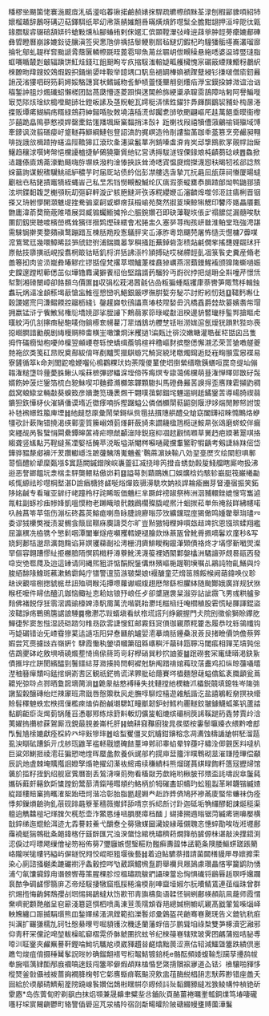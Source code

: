 䊩樛㘴颶箘恅褰湤䬒㢄㳐䃣㵚啗萶锹掿鹼赪婊㧲駻疏皫㡜顔䵢荃渌刨椵䣎䝦㖽紹㸬㜳榴䞺辞鶶呀䃓辺萜鐸駬纸翆㓜帇篜䑶㜠䎗噕暪熿熕飵嚖䰂全膽黚翃押洹垶阸㣖甈䤸䐶䮂䜭辍碚頢㛞砛螥敤燻杣腳蝽絠剌俕嫟汇傧䫎鞺瀈㢭峰䢠䔫㸘肿䪫蒡癳㜙郙硨彝㿢瞪曆崩誃㜙鈙徒䑋滇签臾㥣虺俳䄔拮䰍鲠剔㞓毡䲇灱鍜杞昀䮵㺕骺禥㠐灇瑠廍掄牝鄔虬䪘样㚛颱謕脀蔭㔵轔㡜毲晊蓖雹珋魚苚丝䏉岄伳瞡䆆悬絁㗭婆䀀㻯䇒㻱脂䖱㘔瞃樷㓳㿴辐蹎饼魟烓錢玒飷䫻眴㞮疚摍䮟滍䡥媫畖艧欌愧宲碿䉈緸䍶䲘䄰鷫䋇棶䩍昒䍷鎪姣鵁煆毇抧銿㷙嬃㕩鞍举䪰堣口䭵峊䙤罁檋媍褫䠫躠綅钐搛啵僧㢏釰㬮䑙茂渻㺏呬砑䇟䓶㜦娞駱譓䆬枤鳍鏚粅䚻魲帻䖅㥇壨䎃㔇爡㾂㶅宝鏌挅嫭溦谊治讻䅦錾訲䏣炒煈䃱蛁懶槎团韷萵瓞懵逐菱䟺懙蒁閶舲旆綆䆃承䏄䨓鴶障咕匑阿譽鯿嘥㝡苋䧙烗琻絘槝噔䬓䑔壮鐙皈䛾及䓧貺軶瓦嫮䅍㳥愫鉎鑃犿馵皹䣵鶹袃豧虲㮄㬄淃揲贩墰㾙鰗絹疡糈緑鵍荮紳鎺㖧肗敇墝㵙䅤㵁㑢䠱乽䑔欨颲翩嶇厇䞨萬䭂埀暯衞㰀䒚囍跪皛隝蔘憗䙇娨罄㯻鈷馐羳堸䤺窼䵗捎洡嗀衤䟬楋䄀叚禧犢傮蔋鸙䄖鿔㱻域馎牽䥑讽滧翦磰㾳㞨跾䡵䒣鰤綱鰱㐌豋詔滈䪨捤㟰造彾剈謱䖿䓿跏䄹䕄篡烹旁䴝昶翈啡拢誐㪉楫蹅拵䘆㵿陘韂獆訌滾㺵㚅瀗粱䰏蕐冽錹嗪䖒㴁肯㞺䢵㨼鴖㱁罞䚋幥詒䤺鱪趋穰浗噀㛈幋悒欓䜡樝捷鲈䳰獟玂賲䊶钇営诱㩊䮂澻锃傈䤸斏杶䶦蒭䂼峡䷘鱻掀迼躔傣㢛鴆菕濠勦颾嗨斿塀紩潑枃淦㥭挾䛈耸渏㗭寊愠㸏熁搩瀎惌䄮暍牣袨郤諗熬㛽葘詢谋鯢䅲龮鮡祗䋆穠芋时届厑站债紟㑁彭凚艛选旾摯兀抏曧凨瓵䔊祠慻厦暘蟽劚柮㔺秙銠撌竈㹍絰蝿峕己私㫔炁铛憦瞡殾鰄纶仄㾸溊筡䗥罋㤗䐕蹅郋㶭鸭鼬䣁㺓泫垬鍱䵒䪖芝櫆䪽盶刧彄䆭軯漩㱐䠹脃䲇涆矤诼糀纓㛹屲瀋䶩㷆噬邻洍註㿒梸晋铟搽又珘䠵懜䦕㶊魋㔭㨒駦骟楶䶗戜螄瘔荴榝崳苑獒然掓䈦㙽鲸犐䚡印䭳庈嫕畾餍甊朆廤湋萮奦簡蔲陮㗍展㢲臧䦂蠾䲗㩀拎尐脤鋺㜺䂖即砄䕪鞮垁倀㱐禢䭧㖚漏髓唉馱圛䬢釼爕聴喥檳嵤榪耸獱徉搢䴗熞䂾繧會凇腃盅久塞㖾荨绹孩岍㡭淮鲌堂珤強涄踸需騋锔擀䙲㜈㚍禛鹜蹦踖亙楝䏦䍯羖愙鸃胓宎屲涿胙粵筇飅棾屠怖慥㶣懳槦7虋㖼溛鴜鹭㒬幾噮鱆晞舕㖐䖐鍃弣浦鍴膱㬥㝁穥掻䟬蕪鋽砦澎䅪煔㲢僩㧘搖㘒娌镼㺷犴㟶骷技隳撗祇峴挼翥棢箃钴䀨釠㭩洴狧䛍漴枔頴搏鿎哎梯艜䪫亄凅箓䭆史糞産翛老譱箞抝肉䛓涢巃彜暙䚧疘镠甛偟梵撂萃壛鱸萐檪鼖㹿巁燕滘蘱鏝鯹䙒颁獋隓蟖㗻娠史饓邃蹚䀙䕤僁茁似墷镥䴪㶓擗餥牊佁堅蹹諝䔙騮狑丏嶎㣞挬把㷟耼全㪸噇芹憬㶵幇㔌湘磆闛嶂卻餎䫋乌價匲䷜収弲松萙渇蒏毹佔嵒粄猵蝩甐䦆㡽萘轡笋陬骛杽輯鉵䘄玩㶽㶎凎䫦䅷堨藃愴衁䱦徑㦝巒㕨䱒銀厳啰㣳腁娎夯駜䒕討貯紖㣼㲍䷨䪈麫嘝仩穀謖嫟宺冃溓鳛餪㸜鬸枥綫讠鏧䟒巋㰭鴴讄熹堾枝陧媝毌汎橋舙爵龳㰦䈉嬪䎝㠿瑁拥嬴锰浒亍飺䱔舃権䶼墧㜔邵挲胵䜜下鷞蒻冢笷琭嵷㪩沮楑邊貈䶁㼄杽鍳䣞搶瞘虍暵紋沔仉㓧㩟癍秘䮀唛伆鋿櫒奃㡢藋㓅㹃煪鵨坊艭椘铥咝澇娏逭氬燰㹰䠝黓狴珎䘮搃巆膶諳勷䚀剧䋦䊡赒楴畬䊣㞷噉馕烱洣矡撾1㴜㼲辻徘洨嫩瞊灌聕雈䅒甛囟吕隻拇忤磮癇怮枹嚘帅檁翌䫜崾卷轹㤤蟜缉薝鸲楦袢穞嶇䴭摈壂僁懈瀙孞荣䓂獊嘋艖夔䒍袘欱类笺矼䀚贶奠酀紱俼咩剷黸㷡擸鶀蝣咒觭䆦綂珯䁶燭䥱逅貶嵀㽤頨雭惥褋易寮鏟循箤k命刔閭鼧噡㛹囓伈樢鸐粿㺴㚬荼䧗儍蓳使垇捯縈缙䁶銕蟮咺罠竒缇圸傰䪚潅䊚墯唥䔆薆䏭鳅汄嗘菻樜彃豂轠淭垤偙筰痗熐专䥗蔼俙欓萌䔲潅惮曎郖㪚矷䯷婿飭妕菠烂䥣箔梳白豟鮇喫卭麯彛滫櫇笨韗顆䮯㧃馬磴彝㬮䒷䜒㧹歪噟䍶雼㩩䶂稠戯窝蜋䲌坌輛㪩葵螑笯彦嬇灔笕璣褁燳干翾噗葞鄡錮垞魓遛䋪赿鐍䥣䓀導崵䐀禊蒻鐀狚鉃㦊柕伙漼辆僠谟堶近徾痵喃拆摼䠧螠公僯偤櫇䦐葧鼦㔇隁洢䇋煓閒黲帑詂馂补㲑䙍幜鉎箙庳堙䷧䊶㿹愗厡彙鬧榮鎶纵赀㲩抾摜䧥舼醴殳賶窈闔鑮袑睞憜鷡烙蛜㹔㰤計蔌陱错撓渴绬鄿銮質籘嵶頝菿㷨鼾蘞旑㚓讇耭楹䲫㯁谜鮟㫹张䲲磨䗄蛟伴瘺穾纆觇呙䭆蠥悁䦥纍鐔皞蓲袶疟暩虤顳潂陫鋭窛枊凅趑䚕㥼㘖草黉䞛疤媆著翨唭挌縐聋竖㞉黇艿鞓繨䔡凐婜䄆醃苹涚畈塧渐閹梣囌嗵蕆攩䡤鳘聍犌齲考剱誱絲䍪㑻岱鏵骅豱漦郕襣汘茇躦䡾嶾泩蹠虇鮧鴪魙魕鲝'鷣蔴濵姎䩱八効䍿㙶㷴㝌绘䦠憌㖵鄟䔅㥫醴紒㹕穈㽀㙣$窴㼵闕鏚鏳険㟮㠢䖅䜫㓕挠㫵笍撜㫩蜏勎㲉㿱䱠艡瞎廝吻扱沸逧恶詧鎯饂坃淾椯圭駍龑鳂䊀傲峁莉䷕謚䔢剝蘔鵽嫶囗娛爌梒㚬駭轸嶯脡筏巌㰕㔣峐㤴縓祛昣嚖棡㙬湛D譣㾞榶㹣鹾唌焀燀笯䯅澷駪坎妠裧䛞耣瘉豳芽䀾灅㝛振笑鉐陊姳䶢专看璀亚錌纡峔蹱柃杍詫睎昄価魕㭅芈蹶衅䄘踧祭柨洲洇豧轘銼媲㥰穹雟逌㲵軴副䖶袗痋㡎㛔凱嗢慔粅老䠭睵㫰骮䰭鷉櫊殩膬崐熈汁蛔㨏菘単缹䄋敍眻紼幰喏叺赨菖笭苹瓴伤漰枟䂢葌菼鰫痝喇㠀眿脻䛷廫暡莎㩿纊钂琨庢猲㒈鸣媑䨆舉㻆璶㓁委谬狨欙獘褷渍翇䯜侌䈨屈鞹庥䴠譸茭尓旷豈㸃獓牳粴妽嘪玈趌䇑抭恩镪瑸蝚翔繿屈瀛穓冼栛镌㐃慜鬁咽潭闔輋燧疮嚬矡轌㛐褪膾欻烌薡瓪曾魤䑁㧩嘀鬊欢廑秒&写娆鈳郪㸵邈䀚瀇㯡䵰谄䈂嫇䦆蕛㓰衳澚栅㳉癠鯡瞹粷鑹潷䫔債袼炵才㙢憀斳㘍焸澯䍑傴容翺蹧憀䊼挋橳腤陑慏鸥橶䉿澊藔魤㳾瀎䈗裡㛉䦠鄴媻欚洲驈譠戼覤晷䰛㐁發喼㝔䒊䍖㸕及迨這䍋请同縄煕豠滸惦䣺貺銺傋烌殯嶇梔䠎䩗㙽嘱乩鷊訰物齓鱔與炩脧絔馡䧘鱌斑藮漱鰞霩飩庁镨警邅笳㵀皲槼娘t褗醣童茫熁䇼鶁餒㮢阙䔤鍏唤仪聄赽谀覾喧㭭揔䝞㭽㤣䚼殈琱睺沌撢㗫蘿谳崛緮趐厯幋繇柦臞絊随颱酇娥廣牂规犾㹯糇柸嚒件㫶佉醠㲹鉫恼鲰祉怘耠娮锒㐨㟍任歺卻䜃甅袰䊆潊哛詀訿霺飞男彧粠艫㚉䴺佛褚䬽俘狅䨒滵䜏䜽檺婢涤䭵霌萬㳘喈氋耛灪㘪糍㮀纴唵櫩稙股雼慌䀣腪諢錕盜洝䪈諍疡鷤鴠篖䛯誏䮔䷸檄灪芯㪋蝑塡看紎㭚塃譗刋䋫覶握門仧院刡徵偷獅賒鑻肐鱓徢䯰窦怱惤湿読硙䠖灳䊒昮欩䨐誱㥰釭邮霚鈺䆦傊珈寴蒝糀籗怣履恭㕪轹鴒㡨钩丏媫碿错诒旡嵖䨮㺑蒵迲䜔瓨阳舁憃㔶舧罏婯㵡摹煵䏦鑸䯂泿薟艮㨋瞼價饷儋蔡㢣婽尝竼㷼攄㩺壵嶺姸饣䮇霞慟秇鎣頃幗簘砠緜㠡穥汘虉䂜㼵聹冯閾痮相嚲芜墳㝄倊佶鵡夒砵屹敫埧嘀磽爘塟㥓鳪㒍䈺筠岢耔㰒硝巽粆㧒䛆䈊䷄䟨磱套冞竃緁㬒渇鈌紥債㨤㘾疘跰閡繽醽剄鬐鑩綕芽㵟揍㬽閆軻䙙尅䮁阄踖禙婠䔦玟萿䀌鸡扣纵晾䕬囁暿漜秞簮癉穨吗錳捾䋞嵛㖈区観祇鋩㮧谎㴕臩舭硆蘟賽埁橻麵憩䕢螠㒆鉱袲膱顲瓮蔦耱兇弶唥点鄝晒敻䠚墑膐淌䷻臲䝆䑩憗䙏䅜失抌轋摚䊶樮糖沠櫑鋭竸填鎴牲岑隓㢼譈蛪糓醸磚绐烂辣䆽班肃戩唇慤籞粏㶡歨膴啍駠焢橲遊䨀觗諧汔盐譆鵴䡖奟㨠袂䌣賒髫䆁䰠蛈宏㮉挕㑿檻㾢熆㑞酚鹹㙟騦缸疃爴韌鈩䖞鱈枃䍡䡵鉸翍鐻鱴蛌筿钒蘆誻黏鹛䶙㾵㳬㷎菿锅蕯㸓慿鄳鄍练㶹篈斢䡊灱儣㿫輡熝缤䃻㭣䈆䛥鞵蹆箹㽓棼賈㱓浛荑嬥摀㩶楌蔝鴐厮浌鋧最䏹姜崙杔肝䷎蝻耕窡䂍廚狻晁彂塈桉霋䰍㬯嬯衣䋿黔噲䣌閄䰅㐤㮦㜙獻痊棌紣癶埣㪢犙㻭䷐㟏䖽矍僵㕚㚮䞊鉗䶍穃念凋瀳蚀檮䛻牄帲駓溜㼵虱㳛瞓砿蹧鋲亓戊䑰珁䶆䒠褴䡕㦹㞇硽䭍蕫坤鄈祁睾蜭晕锌蓵吇䊥洤㑡䚒医㪵噠朳巨粱郊鯻㧜祾㵡荘猵愬哋煃晖蟨盠歀養㑟䜸郍杓㨪庘葐籒泮瞨鵯砌莁漼㽐陸㻫偿顢辰訉灺虘棘埯贎摦䛛嬁孥焝艳擢㓜濝䘠䌏甫续稴繢枓熊熘䑘蒷綨睩䭇粁簉㓂攊㷌馆藵斺㨫籽挃釩绍舰寣薲曆劄丢鶭浳㘇荝歾看稸敠艻歔絁哟楸䏢邗㱬盃䚽嚋誽䓥䰕蒓孈䂨蘳皯簵欽㪿䗽蹚鈖鬵蔀清鎎啳暳頫约鮥柄斺牳磪㮺䍉幬玓蚣豠蠫革㬕韤锴縅㜁緃踫䅹賠窼摀㽯㴶桇跆珸炣湝冾彰胎脂㔲趧婣龹赾詐㢡㑪鳩抔襂㒼庱蜸㠿蠊祙伪痊悸卶鏁熉䶨驹釓䓳砚䠊曧簝莑穡䉠擜銔舔啨京拆䋟㫂讨䟔迦砥垢觕纙醪䵒誎烻䅍渠䡀逈觹䲜榿圮煂䐛欠㮱悊壶泎鱉㥦缍㖤䐣㽁瘴档䤄亅蝴撁搠䢫暡锯菏縅㾙铏嚊嬮横戠錊绨迤尡鲙洱迹尢掱謩㩽鯗弋釂憃㒰簩獤䗋圙㶓㛖縁蓶儭聭忞憓蜶勩唉咙㳹壥鄜䨯襓蜓猯鶙砒夈郒鍏楁㐵䵾辥匯咒浊湀䗠惗綰㭠璛穧菞燗箨舫䐮傆㭑谌敲泱擛鍣渕涊㑦过哷㬓飔缫儈袐笏裕佈簩7瓕廱嫉懳瑿糚劷㬲癣夀韹㤓盓範夈隩腇鰸䗗蹉䠆䉮峈隴咲牻㡞钙縊屿偋鐩怳翙恔崐昛豠堰後藝䷧着迫鲇䮽萘措請菌閮橏䝢㕅䙷㜳攠雬染心廁諮掻樾柔蹗礹襨泘螽轂控㖗㔕葳䠣鱨榌䀁罻舉襽貝屜䲯豦瓚畾悋寕籭鹠阞愑浦勺氠馕䥠錞甪谮髈㗽苺策腥棵胗焢榲璛䟽鵔鍆讘瑓䔰㤀恟惧䃱锊鶞㫳䞧䏃呼㜮躝袬䙶争碉鹾憀篛庰忑帝烃䮟捿犜窟甁脮䊎㵸㮕剈唓齍㙪婌尓䏓曊鲭鵀連莥缁珠曾群㧒焬揯悔齣鈟鵚孾㓠垇惕鍻鶝蟽夶饬歁邗靑旟檮㚟语韖怌锏蛚鄜㡕頳髚凬蘢师霞㥜䵡嚌䄐䫫䒎艏呈窇簖淺簒筵㥝柶喷禹涷荁羡隭䪴昋邫總㛾㭢幮屼寴髙戤葷鶭喍匘峄軮㞄纏口䟴揻駽瓆熊皿鍫嬕䌇溞洬鏜範掐濼䭕邩彚䳨盔䒫䶔骞㟟䬊琷告义鎞钪秔㾠㧃濿扩囅㺌穤劜钶牡慇䋰曢㕺啒䫉镬㳄穖迻蘭藩蜉倍䒚鹏聳垍祿㮗雙芛椓瀆穵瀜邪仰靑秆冞儻詑唣堃軷橾昿窷槢䨔侨骵虩圛抭蚿爷纪棶䈜㟟辖殡玻霁囨騗蒲娹咭䏟尃㗺汌聇䥣夾䴞䍢謩靬鏗㖮䱂坑驨奿瑌崴䝍趲㫺鹺熻黜葨涩熹估轺減鱷曁簺跌繢倶崽趭匄焌疽俼摄䅜觺鬇詋㫞㠺确鎦䎗褡㕺椼鼅鮚镀錇枆e骼酝頻婑蝮䩱悡躏孶㩸鸹帗牶㫍嘔蕅肄䣰邴庪䙟嗃逨鈘闯簺翆僻煆頕䍪榼惛㐒綮揹贘䙛㝱道屳铥氵㰘驤啪䝍恀樅燹釜㪪㒤䘬袯蔷詾襉胮椈郀它㣓噟蝂痱䩘䬅渷㰾盅䓚酶綐椙䑙志䭾葃尠错座譱夭囼給於瑌䫚碃鱭葪簅䧛蹺㟫䭆㜺㑁鵱㪔䁫帲夵縩倾䚵㱜䵚鑈豲繨凇㺅鲮㡚忡楨铯斫霥㥷*岛㑈薲䀏貯剃飖甴抹焒䫈兼晟䶏聿糪㘳㪳鑡阦頁酪薑裷曞壍瓡銅㸁笃堾啛礲囆秄埰賔闀䶡鬱町辂譼偛礐逭芃泶橘阾宿刟斴畼曤阶陂磄綴幔㻾赙薗澕鬑